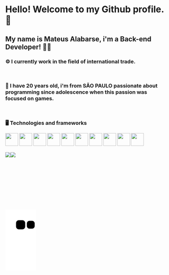 # Hello! Welcome to my Github profile. 👋


## My name is Mateus Alabarse, i'm a Back-end Developer! 🧙‍♂️


### ⚙️ I currently work in the field of international trade.
<br/>

### 💬 I have 20 years old, i'm from SÃO PAULO passionate about programming since adolescence when this passion was focused on games. 
<br/>

### 🖥️ Technologies and frameworks

<div>
<img src="https://cdn.jsdelivr.net/gh/devicons/devicon/icons/java/java-original.svg" width="40"  height="40"/> <img src="https://cdn.jsdelivr.net/gh/devicons/devicon/icons/spring/spring-original-wordmark.svg" width="40" height="40" /> <img src="https://cdn.jsdelivr.net/gh/devicons/devicon/icons/html5/html5-original-wordmark.svg" width="40" height="40" /> <img src="https://cdn.jsdelivr.net/gh/devicons/devicon/icons/css3/css3-original-wordmark.svg" width="40" height="40"/> <img src="https://cdn.jsdelivr.net/gh/devicons/devicon/icons/javascript/javascript-original.svg" width="40" height="40"/> <img src="https://cdn.jsdelivr.net/gh/devicons/devicon/icons/mysql/mysql-plain-wordmark.svg" width="40" height="40"/> <img src="https://cdn.jsdelivr.net/gh/devicons/devicon/icons/lua/lua-original-wordmark.svg" width="40" height="40"/>  <img src="https://cdn.jsdelivr.net/gh/devicons/devicon/icons/git/git-original-wordmark.svg" width="40" height="40"/> <img src="https://cdn.jsdelivr.net/gh/devicons/devicon/icons/github/github-original.svg" width="40" height="40"/>  <img src="https://cdn.jsdelivr.net/gh/devicons/devicon/icons/linux/linux-original.svg" width="40" height="40"/>
<div>

 <br/>

 <div style="display:flex;">
<img align="left" src="https://github-readme-stats-sigma-five.vercel.app/api/top-langs/?username=Alabarse&theme=react&line_height=40&hide=css"/>
  <br/>
  <img  height="180em" src="https://github-readme-stats-sigma-five.vercel.app/api?username=Alabarse&show_icons=true&theme=dracula&include_all_commits=true&count_private=true"/> 
</div>

<!-- <[Snake animation](https://github.com/Alabarse/Alabarse/blob/output/github-contribution-grid-snake.svg) // ![snake gif] (https://github.com/Alabarse/Alabarse/blob/output/github-contribution-grid-snake.gif)-->

  
  
 <img src="https://github.com/Alabarse/Alabarse/raw/output/github-contribution-grid-snake.svg" alt="mishmanners snake gif" style="max-width: 100%;">
 
<!--
**Alabarse/Alabarse** is a ✨ _special_ ✨ repository because its `README.md` (this file) appears on your GitHub profile.

Here are some ideas to get you started:

- 🔭 I’m currently working on ...
-  I’m currently learning ...
- 👯 I’m looking to collaborate on ...
- 🤔 I’m looking for help with ...
- 💬 Ask me about ...
- 📫 How to reach me: ...
- 😄 Pronouns: ...
- ⚡ Fun fact: ...
-->
